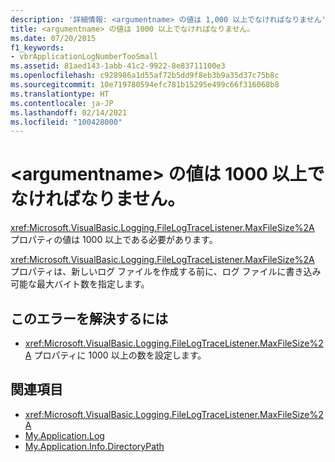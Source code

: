 ```yaml
---
description: '詳細情報: <argumentname> の値は 1,000 以上でなければなりません'
title: <argumentname> の値は 1000 以上でなければなりません。
ms.date: 07/20/2015
f1_keywords:
- vbrApplicationLogNumberTooSmall
ms.assetid: 81aed143-1abb-41c2-9922-8e83711100e3
ms.openlocfilehash: c928986a1d55af72b5dd9f8eb3b9a35d37c75b8c
ms.sourcegitcommit: 10e719780594efc781b15295e499c66f316068b8
ms.translationtype: HT
ms.contentlocale: ja-JP
ms.lasthandoff: 02/14/2021
ms.locfileid: "100428000"
---
```

# <a name="the-value-of-argumentname-must-be-greater-than-or-equal-to-1000"></a>\<argumentname> の値は 1000 以上でなければなりません。

<xref:Microsoft.VisualBasic.Logging.FileLogTraceListener.MaxFileSize%2A> プロパティの値は 1000 以上である必要があります。  
  
 <xref:Microsoft.VisualBasic.Logging.FileLogTraceListener.MaxFileSize%2A> プロパティは、新しいログ ファイルを作成する前に、ログ ファイルに書き込み可能な最大バイト数を指定します。  
  
## <a name="to-correct-this-error"></a>このエラーを解決するには  
  
- <xref:Microsoft.VisualBasic.Logging.FileLogTraceListener.MaxFileSize%2A> プロパティに 1000 以上の数を設定します。  
  
## <a name="see-also"></a>関連項目

- <xref:Microsoft.VisualBasic.Logging.FileLogTraceListener.MaxFileSize%2A>
- [My.Application.Log](xref:Microsoft.VisualBasic.ApplicationServices.ApplicationBase.Log)
- [My.Application.Info.DirectoryPath](xref:Microsoft.VisualBasic.ApplicationServices.ApplicationBase.Log)
